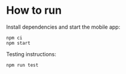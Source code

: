# How to run

Install dependencies and start the mobile app: 
```
npm ci
npm start
```

Testing instructions:
```
npm run test
```
